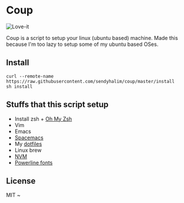 # Coup

![Love-it](https://media0.giphy.com/media/GHBjTqSrtz6Fy/200.gif)

Coup is a script to setup your linux (ubuntu based) machine.
Made this because I'm too lazy to setup some of my ubuntu based OSes.

## Install

```
curl --remote-name https://raw.githubusercontent.com/sendyhalim/coup/master/install
sh install
```

## Stuffs that this script setup

- Install zsh + [Oh My Zsh](https://github.com/robbyrussell/oh-my-zsh)
- Vim
- Emacs
- [Spacemacs](https://github.com/syl20bnr/spacemacs)
- My [dotfiles](https://github.com/sendyhalim/dotfiles)
- Linux brew
- [NVM](https://github.com/creationix/nvm)
- [Powerline fonts](https://github.com/powerline/fonts)

## License

MIT ~
